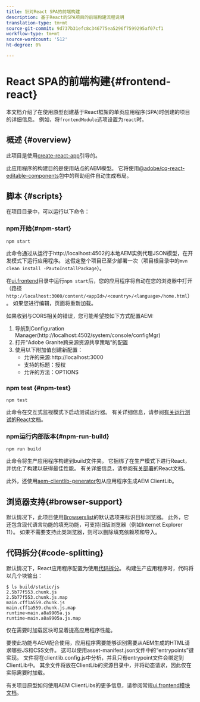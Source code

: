 ```yaml
---
title: 针对React SPA的前端构建
description: 基于React的SPA项目的前端构建流程说明
translation-type: tm+mt
source-git-commit: 9d737b31efc8c346775ea5296f7599295af07cf1
workflow-type: tm+mt
source-wordcount: '512'
ht-degree: 0%

---
```



# React SPA的前端构建{#frontend-react}

本文档介绍了在使用原型创建基于React框架的单页应用程序(SPA)时创建的项目的详细信息。 例如，将`frontendModule`选项设置为`react`时。

## 概述 {#overview}

此项目是使用[create-react-app](https://github.com/facebook/create-react-app)引导的。

此应用程序的构建目的是使用站点的AEM模型。 它将使用[@adobe/cq-react-editable-components](https://www.npmjs.com/package/@adobe/cq-react-editable-components)包中的帮助组件自动生成布局。

## 脚本 {#scripts}

在项目目录中，可以运行以下命令：

### npm开始{#npm-start}

```shell
npm start
```

此命令通过从运行于http://localhost:4502的本地AEM实例代理JSON模型，在开发模式下运行应用程序。 这假定整个项目已至少部署一次（项目根目录中的`mvn clean install -PautoInstallPackage`）。

在[ui.frontend](uifrontend.md)目录中运行`npm start`后，您的应用程序将自动在您的浏览器中打开（路径`http://localhost:3000/content/<appId>/<country>/<language>/home.html`）。 如果您进行编辑，页面将重新加载。

如果收到与CORS相关的错误，您可能希望按如下方式配置AEM:

1. 导航到Configuration Manager(http://localhost:4502/system/console/configMgr)
1. 打开“Adobe Granite跨来源资源共享策略”的配置
1. 使用以下附加值创建新配置：
   * 允许的来源:http://localhost:3000
   * 支持的标题：授权
   * 允许的方法：OPTIONS

### npm test {#npm-test}

```shell
npm test
```

此命令在交互式监视模式下启动测试运行器。 有关详细信息，请参阅[有关运行测试的React文档](https://facebook.github.io/create-react-app/docs/running-tests)。

### npm运行内部版本{#npm-run-build}

```shell
npm run build
```

此命令将生产应用程序构建到build文件夹。 它捆绑了在生产模式下进行React，并优化了构建以获得最佳性能。 有关详细信息，请参阅[有关部署](https://facebook.github.io/create-react-app/docs/deployment)的React文档。

此外，还使用[aem-clientlib-generator](https://github.com/wcm-io-frontend/aem-clientlib-generator)包从应用程序生成AEM ClientLib。

## 浏览器支持{#browser-support}

默认情况下，此项目使用[Browserslist](https://github.com/browserslist/browserslist)的默认选项来标识目标浏览器。 此外，它还包含现代语言功能的填充功能，可支持旧版浏览器（例如Internet Explorer 11）。 如果不需要支持此类浏览器，则可以删除填充依赖项和导入。

## 代码拆分{#code-splitting}

默认情况下，React应用程序配置为使用[代码拆分](https://webpack.js.org/guides/code-splitting)。 构建生产应用程序时，代码将以几个块输出：

```shell
$ ls build/static/js
2.5b77f553.chunk.js
2.5b77f553.chunk.js.map
main.cff1a559.chunk.js
main.cff1a559.chunk.js.map
runtime~main.a8a9905a.js
runtime~main.a8a9905a.js.map
```

仅在需要时加载区块可显着提高应用程序性能。

要使此功能与AEM配合使用，应用程序需要能够识别需要从AEM生成的HTML请求哪些JS和CSS文件。 这可以使用asset-manifest.json文件中的“entrypoints”键实现。 文件将在clientlib.config.js中分析，并且只有entrypoint文件会绑定到ClientLib中。 其余文件将放在ClientLib的资源目录中，并将动态请求，因此仅在实际需要时加载。

有关项目原型如何使用AEM ClientLibs的更多信息，请参阅常规[ui.frontend模块文档](uifrontend.md#clientlibs)。
